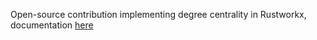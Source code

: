 Open-source contribution implementing degree centrality in Rustworkx, documentation [here](https://github.com/Gohlub/rustworkx/blob/degree_centrality_implementation/degree_centrality_implementation_rustworkx.md) 
